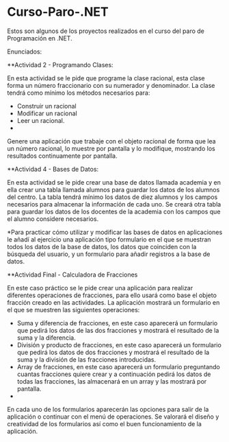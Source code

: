 # Curso-Paro-.NET
Estos son algunos de los proyectos realizados en el curso del paro de Programación en .NET.

Enunciados:


**Actividad 2 - Programando Clases:

En esta actividad se le pide que programe la clase racional, esta clase forma un número fraccionario con su numerador y denominador. La clase tendrá como mínimo los métodos necesarios para:

- Construir un racional
- Modificar un racional
- Leer un racional.
- 
Genere una aplicación que trabaje con el objeto racional de forma que lea un número racional, lo muestre por pantalla y lo modifique, mostrando los resultados continuamente por pantalla.


**Actividad 4 - Bases de Datos:

En esta actividad se le pide crear una base de datos llamada academia y en ella crear una tabla llamada alumnos para guardar los datos de los alumnos del centro. La tabla tendrá mínimo los datos de diez alumnos y los campos necesarios para almacenar la información de cada uno.  Se creará otra tabla para guardar los datos de los docentes de la academia con los campos que el alumno considere necesarios.

*Para practicar cómo utilizar y modificar las bases de datos en aplicaciones le añadí al ejercicio una aplicación tipo formulario en el que se muestran todos los datos de la base de datos, los datos que coinciden con la búsqueda del usuario, y un formulario para añadir registros a la base de datos.


**Actividad Final - Calculadora de Fracciones

En este caso práctico se le pide crear una aplicación para realizar diferentes operaciones de fracciones, para ello usará como base el objeto fracción creado en las actividades. La aplicación mostrará un formulario en el que se muestren las siguientes operaciones:

- Suma  y diferencia de fracciones, en este caso aparecerá un formulario que pedirá los datos de las dos fracciones y mostrará el resultado de la suma y la diferencia.
- División y producto de fracciones, en este caso aparecerá un formulario que pedirá los datos de dos fracciones y mostrará el resultado de la suma y la división de las fracciones introducidas.
- Array de fracciones, en este caso aparecerá un formulario preguntando cuantas fracciones quiere crear y a continuación pedirá los datos de todas las fracciones, las almacenará en un array y las mostrará por pantalla.
- 
En cada uno de los formularios aparecerán las opciones para salir de la aplicación o continuar con el menú de operaciones.
Se valorará el diseño y creatividad de los formularios así como el buen funcionamiento de la aplicación.

